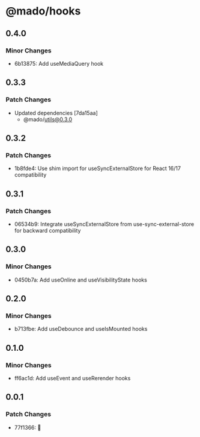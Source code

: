 # @mado/hooks

## 0.4.0

### Minor Changes

- 6b13875: Add useMediaQuery hook

## 0.3.3

### Patch Changes

- Updated dependencies [7da15aa]
  - @mado/utils@0.3.0

## 0.3.2

### Patch Changes

- 1b8fde4: Use shim import for useSyncExternalStore for React 16/17 compatibility

## 0.3.1

### Patch Changes

- 06534b9: Integrate useSyncExternalStore from use-sync-external-store for backward compatibility

## 0.3.0

### Minor Changes

- 0450b7a: Add useOnline and useVisibilityState hooks

## 0.2.0

### Minor Changes

- b713fbe: Add useDebounce and useIsMounted hooks

## 0.1.0

### Minor Changes

- ff6ac1d: Add useEvent and useRerender hooks

## 0.0.1

### Patch Changes

- 77f1366: 🎉
